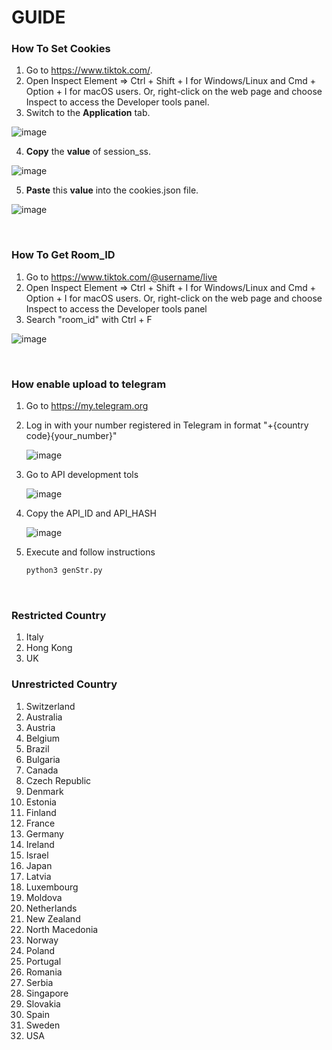 # GUIDE

### How To Set Cookies
1) Go to https://www.tiktok.com/.
2) Open Inspect Element => Ctrl + Shift + I for Windows/Linux and Cmd + Option + I for macOS users. Or, right-click on the web page and choose Inspect to access the Developer tools panel.
3) Switch to the **Application** tab.

![image](https://github.com/user-attachments/assets/7a7cb64b-41fe-49ed-9d85-bc00d451b9ef)

4) **Copy** the **value** of session_ss.

![image](https://github.com/user-attachments/assets/dccd9b11-6efc-4cb9-8003-599a4fcc8957)

5) **Paste** this **value** into the cookies.json file.

![image](https://github.com/user-attachments/assets/5cd23e80-bfb0-45d4-9141-601807dc027b)

<br />

### How To Get Room_ID
1) Go to https://www.tiktok.com/@username/live
2) Open Inspect Element => Ctrl + Shift + I for Windows/Linux and Cmd + Option + I for macOS users. Or, right-click on the web page and choose Inspect to access the Developer tools panel
3) Search "room_id" with Ctrl + F

![image](https://user-images.githubusercontent.com/31160531/202849647-922d75d6-570c-43fe-a4b3-fcb795d39f92.png)

<br />

### How enable upload to telegram
1) Go to https://my.telegram.org
2) Log in with your number registered in Telegram in  format "+{country code}{your_number}"
   
   ![image](https://github.com/user-attachments/assets/f591b9d2-4189-4bfe-9180-f4484625eea2)

3) Go to API development tols
   
   ![image](https://github.com/user-attachments/assets/89900d60-851e-4c6c-a20a-892dd99f7e24)
   
6) Copy the API_ID and API_HASH
   
   ![image](https://github.com/user-attachments/assets/b0a7fe9a-cb9b-413f-a5bf-2434146c63b3)

7) Execute and follow instructions
   ```bash
   python3 genStr.py
   ```

<br />

### Restricted Country
1) Italy
2) Hong Kong
3) UK


### Unrestricted Country
1) Switzerland
2) Australia
3) Austria
4) Belgium
5) Brazil
6) Bulgaria
7) Canada
8) Czech Republic
9) Denmark
10) Estonia
11) Finland
12) France
13) Germany
14) Ireland
15) Israel
16) Japan
17) Latvia
18) Luxembourg
19) Moldova
20) Netherlands
21) New Zealand
22) North Macedonia
23) Norway
24) Poland
25) Portugal
26) Romania
27) Serbia
28) Singapore
29) Slovakia
30) Spain
31) Sweden
32) USA
